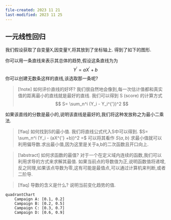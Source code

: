 ```yaml
---
file-created: 2023 11 21
last-modified: 2023 11 25
---
```


## 一元线性回归

我们假设获取了自变量X,因变量Y,将其放到了坐标轴上. 得到了如下的图形.

你可以用一条直线来表示其总体的趋势,假设这条直线为为$$ Y^{'} = a X^{'} + b $$你可以创建无数条这样的直线,该选取那一条呢? 

>[!note] 如何评价直线的好坏? 
>我们很自然地会像到,每一次估计值都和真实值的距离最小的直线就是最好的直线. 我们可以得到 S (score) 的计算方式 $$ S= \sum_n^i (Y_i - Y_i^{'})^2  $$

如果该直线的分数是最小的,说明该直线是最好的,我们将这种发放称之为最小二乘法. 

>[!faq] 如何找到S的最小值. 
>我们将直线公式代入S中可以得到.  $S= \sum_n^i (Y_i - (aX^{'} +b))^2 =$ 可以将其看作 $S(a,b)$ 求最小值就可以利用偏导数.求出最小值,因为这里是关于a,b的二次函数且开口向上.  


>[!abstract] 如何求函数的最值? 
>对于一个在定义域内连续的函数,我们可以利用求导的方式来求解其最值. 如果当前点的导数值为正,说明函数值将递增,反之同理,如果该点导数为零,这有可能是最值点,可以通过计算机来判断,或者二阶导. 




>[!faq] 导数的含义是什么? 
>说明当前变化趋势的值.



```mermaid
quadrantChart
    Campaign A: [0.1, 0.2]
    Campaign B: [0.2, 0.5]
    Campaign C: [0.3, 0.7]
    Campaign D: [0.6, 0.9]
    
```
